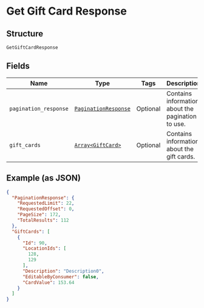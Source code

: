 
# Get Gift Card Response

## Structure

`GetGiftCardResponse`

## Fields

| Name | Type | Tags | Description |
|  --- | --- | --- | --- |
| `pagination_response` | [`PaginationResponse`](../../doc/models/pagination-response.md) | Optional | Contains information about the pagination to use. |
| `gift_cards` | [`Array<GiftCard>`](../../doc/models/gift-card.md) | Optional | Contains information about the gift cards. |

## Example (as JSON)

```json
{
  "PaginationResponse": {
    "RequestedLimit": 22,
    "RequestedOffset": 0,
    "PageSize": 172,
    "TotalResults": 112
  },
  "GiftCards": [
    {
      "Id": 90,
      "LocationIds": [
        128,
        129
      ],
      "Description": "Description0",
      "EditableByConsumer": false,
      "CardValue": 153.64
    }
  ]
}
```

